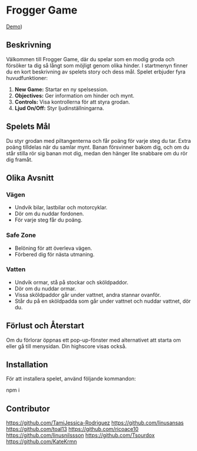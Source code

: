 # Frogger Game
[Demo](https://frogger-oop-game.netlify.app/))

## Beskrivning

Välkommen till Frogger Game, där du spelar som en modig groda och försöker ta dig så långt som möjligt genom olika hinder. I startmenyn finner du en kort beskrivning av spelets story och dess mål. Spelet erbjuder fyra huvudfunktioner:

1. **New Game:** Startar en ny spelsession.
2. **Objectives:** Ger information om hinder och mynt.
3. **Controls:** Visa kontrollerna för att styra grodan.
4. **Ljud On/Off:** Styr ljudinställningarna.

## Spelets Mål

Du styr grodan med piltangenterna och får poäng för varje steg du tar. Extra poäng tilldelas när du samlar mynt. Banan försvinner bakom dig, och om du står stilla rör sig banan mot dig, medan den hänger lite snabbare om du rör dig framåt.

## Olika Avsnitt

### Vägen

- Undvik bilar, lastbilar och motorcyklar.
- Dör om du nuddar fordonen.
- För varje steg får du poäng.

### Safe Zone

- Belöning för att överleva vägen.
- Förbered dig för nästa utmaning.

### Vatten

- Undvik ormar, stå på stockar och sköldpaddor.
- Dör om du nuddar ormar.
- Vissa sköldpaddor går under vattnet, andra stannar ovanför.
- Står du på en sköldpadda som går under vattnet och nuddar vattnet, dör du.

## Förlust och Återstart

Om du förlorar öppnas ett pop-up-fönster med alternativet att starta om eller gå till menysidan. Din highscore visas också.

## Installation

För att installera spelet, använd följande kommandon:

npm i

## Contributor
https://github.com/TamiJessica-Rodriguez
https://github.com/linusansas
https://github.com/toal13
https://github.com/ricoace10
https://github.com/linusnilssson
https://github.com/Tsourdox
https://github.com/KateKrmn
